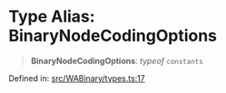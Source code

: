 # Type Alias: BinaryNodeCodingOptions

> **BinaryNodeCodingOptions**: *typeof* `constants`

Defined in: [src/WABinary/types.ts:17](https://github.com/Fokusdotid/bail/blob/0fe6346a5ff68a74eb71890335c982b44e2da604/src/WABinary/types.ts#L17)
